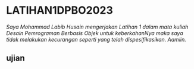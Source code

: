 # LATIHAN1DPBO2023
*Saya Mohammad Labib Husain mengerjakan Latihan 1 dalam mata kuliah Desain Pemrograman Berbasis Objek untuk keberkahanNya maka saya tidak melakukan kecurangan seperti yang telah dispesifikasikan. Aamiin.*

## ujian
